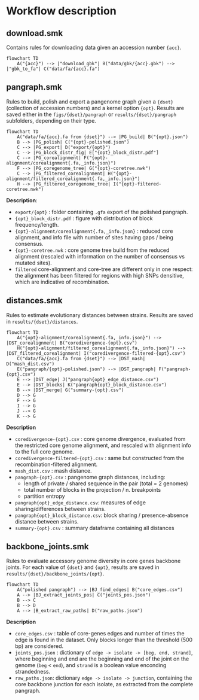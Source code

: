 # Workflow description

## download.smk

Contains rules for downloading data given an accession number `{acc}`.

```mermaid
flowchart TD
    A("{acc}") --> |"download_gbk"| B("data/gbk/{acc}.gbk") --> |"gbk_to_fa"| C("data/fa/{acc}.fa")
```

## pangraph.smk

Rules to build, polish and export a pangenome graph given a `{dset}` (collection of accession numbers) and a kernel option `{opt}`. Results are saved either in the `figs/{dset}/pangraph` or `results/{dset}/pangraph` subfolders, depending on their type.

```mermaid
flowchart TD
    A("data/fa/{acc}.fa from {dset}") --> |PG_build| B("{opt}.json") 
    B --> |PG_polish| C("{opt}-polished.json")
    C --> |PG_export| D("export/{opt}")
    C --> |PG_block_distr_fig| E["{opt}_block_distr.pdf"]
    C --> |PG_corealignment| F("{opt}-alignment/corealignment{.fa,_info.json}")
    F --> |PG_coregenome_tree| G("{opt}-coretree.nwk")
    C --> |PG_filtered_corealignment| H("{opt}-alignment/filtered_corealignment{.fa,_info.json}")
    H --> |PG_filtered_coregenome_tree| I("{opt}-filtered-coretree.nwk")
```

**Description**:
- `export/{opt}` : folder containing `.gfa` export of the polished pangraph.
- `{opt}_block_distr.pdf` : figure with distribution of block frequency/length.
- `{opt}-alignment/corealignment{.fa,_info.json}` : reduced core alignment, and info file with number of sites having gaps / being consensus.
- `{opt}-coretree.nwk` : core genome tree build from the reduced alignment (rescaled with information on the number of consensus vs mutated sites).
- `filtered` core-alignment and core-tree are different only in one respect: the alignment has been filtered for regions with high SNPs densitive, which are indicative of recombination.

## distances.smk

Rules to estimate evolutionary distances between strains. Results are saved in `results/{dset}/distances`.

```mermaid
flowchart TD
    A("{opt}-alignment/corealignment{.fa,_info.json}") --> |DST_corealignment| B("coredivergence-{opt}.csv")
    H("{opt}-alignment/filtered_corealignment{.fa,_info.json}") --> |DST_filtered_corealignment| I("coredivergence-filtered-{opt}.csv")
    C("data/fa/{acc}.fa from {dset}") --> |DST_mash| D("mash_dist.csv")
    E("pangraph/{opt}-polished.json") --> |DST_pangraph| F("pangraph-{opt}.csv")
    E --> |DST_edge| J("pangraph{opt}_edge_distance.csv")
    E --> |DST_blocks| K("pangraph{opt}_block_distance.csv")
    B --> |DST_merge| G("summary-{opt}.csv")
    D --> G
    F --> G
    I --> G
    J --> G
    K --> G
```

**Description**
- `coredivergence-{opt}.csv` : core genome divergence, evaluated from the restricted core genome alignment, and rescaled with alignment info to the full core genome.
- `coredivergence-filtered-{opt}.csv` : same but constructed from the recombination-filtered alignment.
- `mash_dist.csv` : mash distance.
- `pangraph-{opt}.csv` : pangenome graph distances, including:
  - length of private / shared sequence in the pair (total = 2 genomes)
  - total number of blocks in the projection / n. breakpoints
  - partition entropy
- `pangraph{opt}_edge_distance.csv`: measures of edge sharing/differences between strains.
- `pangraph{opt}_block_distance.csv`: block sharing / presence-absence distance between strains.
- `summary-{opt}.csv` : summary dataframe containing all distances

## backbone_joints.smk

Rules to evaluate accessory genome diversity in core genes backbone joints. For each value of `{dset}` and `{opt}`, results are saved in `results/{dset}/backbone_joints/{opt}`.

```mermaid
flowchart TD
    A("polished pangraph") --> |BJ_find_edges| B("core_edges.csv")
    A --> |BJ_extract_joints_pos| C("joints_pos.json")
    B --> C
    B --> D
    A --> |B_extract_raw_paths| D("raw_paths.json")

```

**Description**
- `core_edges.csv` : table of core-genes edges and number of times the edge is found in the dataset. Only blocks longer than the threshold (500 bp) are considered.
- `joints_pos.json` : dictionary of `edge -> isolate -> [beg, end, strand]`, where beginning and end are the beginning and end of the joint on the genome (`beg` < `end`), and `strand` is a boolean value enconding strandedness.
- `raw_paths.json`: dictionary `edge -> isolate -> junction`, containing the core backbone junction for each isolate, as extracted from the complete pangraph.

